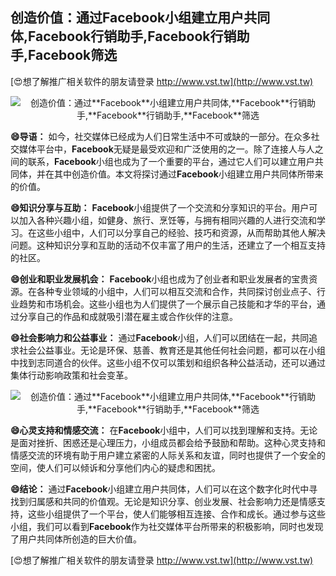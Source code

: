 ## **创造价值：通过**Facebook**小组建立用户共同体,**Facebook**行销助手,**Facebook**行销助手,**Facebook**筛选**

[😍想了解推广相关软件的朋友请登录 http://www.vst.tw](http://www.vst.tw)

 <center><img src="https://vst.tw/MP4/tuiguang/png/5.png" alt="创造价值：通过**Facebook**小组建立用户共同体,**Facebook**行销助手,**Facebook**行销助手,**Facebook**筛选"></center>

**😄导语：**
如今，社交媒体已经成为人们日常生活中不可或缺的一部分。在众多社交媒体平台中，**Facebook**无疑是最受欢迎和广泛使用的之一。除了连接人与人之间的联系，**Facebook**小组也成为了一个重要的平台，通过它人们可以建立用户共同体，并在其中创造价值。本文将探讨通过**Facebook**小组建立用户共同体所带来的价值。

**😄知识分享与互助：**
**Facebook**小组提供了一个交流和分享知识的平台。用户可以加入各种兴趣小组，如健身、旅行、烹饪等，与拥有相同兴趣的人进行交流和学习。在这些小组中，人们可以分享自己的经验、技巧和资源，从而帮助其他人解决问题。这种知识分享和互助的活动不仅丰富了用户的生活，还建立了一个相互支持的社区。

**😄创业和职业发展机会：**
**Facebook**小组也成为了创业者和职业发展者的宝贵资源。在各种专业领域的小组中，人们可以相互交流和合作，共同探讨创业点子、行业趋势和市场机会。这些小组也为人们提供了一个展示自己技能和才华的平台，通过分享自己的作品和成就吸引潜在雇主或合作伙伴的注意。

**😄社会影响力和公益事业：**
通过**Facebook**小组，人们可以团结在一起，共同追求社会公益事业。无论是环保、慈善、教育还是其他任何社会问题，都可以在小组中找到志同道合的伙伴。这些小组不仅可以策划和组织各种公益活动，还可以通过集体行动影响政策和社会变革。

 <center><img src="https://vst.tw/MP4/tuiguang/png/7.png" alt="创造价值：通过**Facebook**小组建立用户共同体,**Facebook**行销助手,**Facebook**行销助手,**Facebook**筛选"></center>

**😄心灵支持和情感交流：**
在**Facebook**小组中，人们可以找到理解和支持。无论是面对挫折、困惑还是心理压力，小组成员都会给予鼓励和帮助。这种心灵支持和情感交流的环境有助于用户建立紧密的人际关系和友谊，同时也提供了一个安全的空间，使人们可以倾诉和分享他们内心的疑虑和困扰。

**😄结论：**
通过**Facebook**小组建立用户共同体，人们可以在这个数字化时代中寻找到归属感和共同的价值观。无论是知识分享、创业发展、社会影响力还是情感支持，这些小组提供了一个平台，使人们能够相互连接、合作和成长。通过参与这些小组，我们可以看到**Facebook**作为社交媒体平台所带来的积极影响，同时也发现了用户共同体所创造的巨大价值。

[😍想了解推广相关软件的朋友请登录 http://www.vst.tw](http://www.vst.tw)



